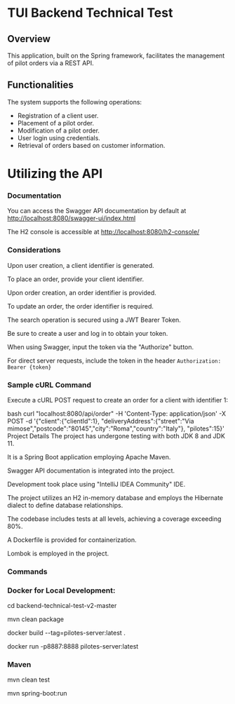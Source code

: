 
# TUI Backend Technical Test 

## Overview
This application, built on the Spring framework, facilitates the management of pilot orders via a REST API.

## Functionalities
The system supports the following operations:
- Registration of a client user.
- Placement of a pilot order.
- Modification of a pilot order.
- User login using credentials.
- Retrieval of orders based on customer information.

# Utilizing the API
### Documentation
You can access the Swagger API documentation by default at [http://localhost:8080/swagger-ui/index.html](http://localhost:8080/swagger-ui/index.html)

The H2 console is accessible at [http://localhost:8080/h2-console/](http://localhost:8080/h2-console/)

### Considerations
Upon user creation, a client identifier is generated.

To place an order, provide your client identifier.

Upon order creation, an order identifier is provided.

To update an order, the order identifier is required.

The search operation is secured using a JWT Bearer Token.

Be sure to create a user and log in to obtain your token.

When using Swagger, input the token via the "Authorize" button.

For direct server requests, include the token in the header `Authorization: Bearer {token}`

### Sample cURL Command

Execute a cURL POST request to create an order for a client with identifier 1:

bash
curl "localhost:8080/api/order" -H 'Content-Type: application/json' -X POST -d '{"client":{"clientId":1}, "deliveryAddress":{"street":"Via mimose","postcode":"80145","city":"Roma","country":"Italy"}, "pilotes":15}'
Project Details
The project has undergone testing with both JDK 8 and JDK 11.

It is a Spring Boot application employing Apache Maven.

Swagger API documentation is integrated into the project.

Development took place using "IntelliJ IDEA Community" IDE.

The project utilizes an H2 in-memory database and employs the Hibernate dialect to define database relationships.

The codebase includes tests at all levels, achieving a coverage exceeding 80%.

A Dockerfile is provided for containerization.

Lombok is employed in the project.

### Commands

### Docker for Local Development:

cd backend-technical-test-v2-master

mvn clean package

docker build --tag=pilotes-server:latest .

docker run -p8887:8888 pilotes-server:latest

### Maven

mvn clean test

mvn spring-boot:run
